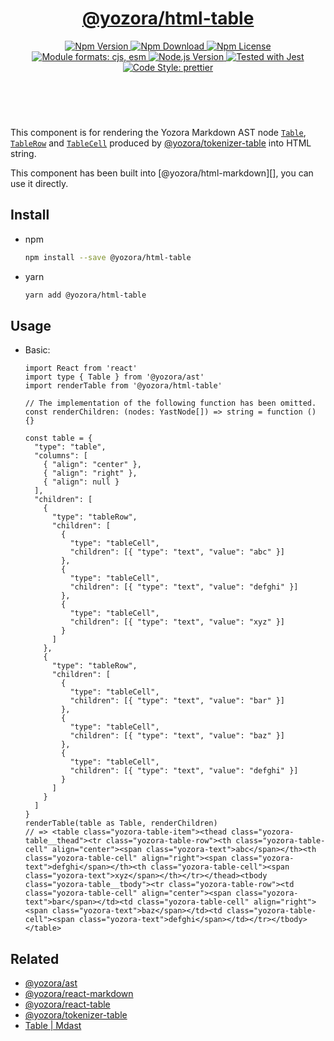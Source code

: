<header>
  <h1 align="center">
    <a href="https://github.com/guanghechen/yozora-html/tree/main/packages/table#readme">@yozora/html-table</a>
  </h1>
  <div align="center">
    <a href="https://www.npmjs.com/package/@yozora/html-table">
      <img
        alt="Npm Version"
        src="https://img.shields.io/npm/v/@yozora/html-table.svg"
      />
    </a>
    <a href="https://www.npmjs.com/package/@yozora/html-table">
      <img
        alt="Npm Download"
        src="https://img.shields.io/npm/dm/@yozora/html-table.svg"
      />
    </a>
    <a href="https://www.npmjs.com/package/@yozora/html-table">
      <img
        alt="Npm License"
        src="https://img.shields.io/npm/l/@yozora/html-table.svg"
      />
    </a>
    <a href="#install">
      <img
        alt="Module formats: cjs, esm"
        src="https://img.shields.io/badge/module_formats-cjs%2C%20esm-green.svg"
      />
    </a>
    <a href="https://github.com/nodejs/node">
      <img
        alt="Node.js Version"
        src="https://img.shields.io/node/v/@yozora/html-table"
      />
    </a>
    <a href="https://github.com/facebook/jest">
      <img
        alt="Tested with Jest"
        src="https://img.shields.io/badge/tested_with-jest-9c465e.svg"
      />
    </a>
    <a href="https://github.com/prettier/prettier">
      <img
        alt="Code Style: prettier"
        src="https://img.shields.io/badge/code_style-prettier-ff69b4.svg?style=flat-square"
      />
    </a>
  </div>
</header>
<br/>

This component is for rendering the Yozora Markdown AST node [`Table`][@yozora/ast__table],
[`TableRow`][@yozora/ast__table-row] and [`TableCell`][@yozora/ast__table-cell] 
produced by [@yozora/tokenizer-table][] into HTML string.

This component has been built into [@yozora/html-markdown][], you can use it directly.

## Install

* npm

  ```bash
  npm install --save @yozora/html-table
  ```

* yarn

  ```bash
  yarn add @yozora/html-table
  ```


## Usage

* Basic:

  ```tsx
  import React from 'react'
  import type { Table } from '@yozora/ast'
  import renderTable from '@yozora/html-table'

  // The implementation of the following function has been omitted.
  const renderChildren: (nodes: YastNode[]) => string = function () {}

  const table = {
    "type": "table",
    "columns": [
      { "align": "center" },
      { "align": "right" },
      { "align": null }
    ],
    "children": [
      {
        "type": "tableRow",
        "children": [
          {
            "type": "tableCell",
            "children": [{ "type": "text", "value": "abc" }]
          },
          {
            "type": "tableCell",
            "children": [{ "type": "text", "value": "defghi" }]
          },
          {
            "type": "tableCell",
            "children": [{ "type": "text", "value": "xyz" }]
          }
        ]
      },
      {
        "type": "tableRow",
        "children": [
          {
            "type": "tableCell",
            "children": [{ "type": "text", "value": "bar" }]
          },
          {
            "type": "tableCell",
            "children": [{ "type": "text", "value": "baz" }]
          },
          {
            "type": "tableCell",
            "children": [{ "type": "text", "value": "defghi" }]
          }
        ]
      }
    ]
  }
  renderTable(table as Table, renderChildren)
  // => <table class="yozora-table-item"><thead class="yozora-table__thead"><tr class="yozora-table-row"><th class="yozora-table-cell" align="center"><span class="yozora-text">abc</span></th><th class="yozora-table-cell" align="right"><span class="yozora-text">defghi</span></th><th class="yozora-table-cell"><span class="yozora-text">xyz</span></th></tr></thead><tbody class="yozora-table__tbody"><tr class="yozora-table-row"><td class="yozora-table-cell" align="center"><span class="yozora-text">bar</span></td><td class="yozora-table-cell" align="right"><span class="yozora-text">baz</span></td><td class="yozora-table-cell"><span class="yozora-text">defghi</span></td></tr></tbody></table> 
  ```


## Related

* [@yozora/ast][]
* [@yozora/react-markdown][]
* [@yozora/react-table][]
* [@yozora/tokenizer-table][]
* [Table | Mdast][mdast]


[@yozora/ast]: https://www.npmjs.com/package/@yozora/ast#table
[@yozora/ast__table]: https://www.npmjs.com/package/@yozora/ast#table
[@yozora/ast__table-row]: https://www.npmjs.com/package/@yozora/ast#tablerow
[@yozora/ast__table-cell]: https://www.npmjs.com/package/@yozora/ast#tablecell
[@yozora/react-markdown]: https://www.npmjs.com/package/@yozora/react-markdown
[@yozora/tokenizer-table]: https://www.npmjs.com/package/@yozora/tokenizer-table
[@yozora/react-table]: https://www.npmjs.com/package/@yozora/react-table
[mdast]: https://github.com/syntax-tree/mdast#table
